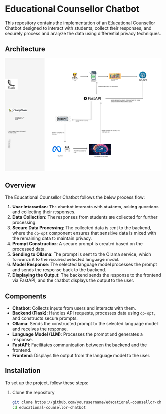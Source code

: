 # Educational Counsellor Chatbot

This repository contains the implementation of an Educational Counsellor Chatbot designed to interact with students, collect their responses, and securely process and analyze the data using differential privacy techniques.

## Architecture

![Architecture Diagram](https://github.com/sivasai3949/OLLAMA-NEW/blob/main/static/naavi_llm_architecture.jpg)

## Overview

The Educational Counsellor Chatbot follows the below process flow:

1. **User Interaction**: The chatbot interacts with students, asking questions and collecting their responses.
2. **Data Collection**: The responses from students are collected for further processing.
3. **Secure Data Processing**: The collected data is sent to the backend, where the `dp-opt` component ensures that sensitive data is mixed with the remaining data to maintain privacy.
4. **Prompt Construction**: A secure prompt is created based on the processed data.
5. **Sending to Ollama**: The prompt is sent to the Ollama service, which forwards it to the required selected language model.
6. **Model Response**: The selected language model processes the prompt and sends the response back to the backend.
7. **Displaying the Output**: The backend sends the response to the frontend via FastAPI, and the chatbot displays the output to the user.

## Components

- **Chatbot**: Collects inputs from users and interacts with them.
- **Backend (Flask)**: Handles API requests, processes data using `dp-opt`, and constructs secure prompts.
- **Ollama**: Sends the constructed prompt to the selected language model and receives the response.
- **Language Model (LLM)**: Processes the prompt and generates a response.
- **FastAPI**: Facilitates communication between the backend and the frontend.
- **Frontend**: Displays the output from the language model to the user.

## Installation

To set up the project, follow these steps:

1. Clone the repository:
   ```bash
   git clone https://github.com/yourusername/educational-counsellor-chatbot.git
   cd educational-counsellor-chatbot
